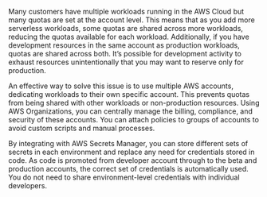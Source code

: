 Many customers have multiple workloads running in the AWS Cloud but many quotas are set at the account level. This means that as you add more serverless workloads, some quotas are shared across more workloads, reducing the quotas available for each workload. Additionally, if you have development resources in the same account as production workloads, quotas are shared across both. It’s possible for development activity to exhaust resources unintentionally that you may want to reserve only for production.

An effective way to solve this issue is to use multiple AWS accounts, dedicating workloads to their own specific account. This prevents quotas from being shared with other workloads or non-production resources. Using AWS Organizations, you can centrally manage the billing, compliance, and security of these accounts. You can attach policies to groups of accounts to avoid custom scripts and manual processes.

By integrating with AWS Secrets Manager, you can store different sets of secrets in each environment and replace any need for credentials stored in code. As code is promoted from developer account through to the beta and production accounts, the correct set of credentials is automatically used. You do not need to share environment-level credentials with individual developers.
